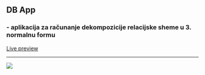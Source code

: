 <h2>DB App</h2>
<h3>- aplikacija za računanje dekompozicije relacijske sheme u 3. normalnu formu</h3>

<a href="http://baze.vfdesign.org" target="_blank">Live preview</a>
<hr>

<img src="http://vfdesign.org/baze/public/preview.png" />

